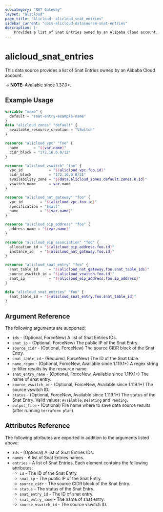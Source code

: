 ```yaml
---
subcategory: "NAT Gateway"
layout: "alicloud"
page_title: "Alicloud: alicloud_snat_entries"
sidebar_current: "docs-alicloud-datasource-snat-entries"
description: |-
    Provides a list of Snat Entries owned by an Alibaba Cloud account.
---
```


# alicloud_snat_entries

This data source provides a list of Snat Entries owned by an Alibaba Cloud account.

-> **NOTE:** Available since 1.37.0+.

## Example Usage

```terraform
variable "name" {
  default = "snat-entry-example-name"
}
data "alicloud_zones" "default" {
  available_resource_creation = "VSwitch"
}

resource "alicloud_vpc" "foo" {
  name       = "${var.name}"
  cidr_block = "172.16.0.0/12"
}

resource "alicloud_vswitch" "foo" {
  vpc_id            = "${alicloud_vpc.foo.id}"
  cidr_block        = "172.16.0.0/21"
  availability_zone = "${data.alicloud_zones.default.zones.0.id}"
  vswitch_name      = var.name
}

resource "alicloud_nat_gateway" "foo" {
  vpc_id        = "${alicloud_vpc.foo.id}"
  specification = "Small"
  name          = "${var.name}"
}

resource "alicloud_eip_address" "foo" {
  address_name = "${var.name}"
}

resource "alicloud_eip_association" "foo" {
  allocation_id = "${alicloud_eip_address.foo.id}"
  instance_id   = "${alicloud_nat_gateway.foo.id}"
}

resource "alicloud_snat_entry" "foo" {
  snat_table_id     = "${alicloud_nat_gateway.foo.snat_table_ids}"
  source_vswitch_id = "${alicloud_vswitch.foo.id}"
  snat_ip           = "${alicloud_eip_address.foo.ip_address}"
}

data "alicloud_snat_entries" "foo" {
  snat_table_id = "${alicloud_snat_entry.foo.snat_table_id}"
}
```

## Argument Reference

The following arguments are supported:

* `ids` - (Optional, ForceNew) A list of Snat Entries IDs.
* `snat_ip` - (Optional, ForceNew) The public IP of the Snat Entry.
* `source_cidr` - (Optional, ForceNew) The source CIDR block of the Snat Entry.
* `snat_table_id` - (Required, ForceNew) The ID of the Snat table.
* `name_regex` - (Optional, ForceNew, Available since 1.119.1+) A regex string to filter results by the resource name. 
* `snat_entry_name` - (Optional, ForceNew, Available since 1.119.1+) The name of snat entry.
* `source_vswitch_id` - (Optional, ForceNew, Available since 1.119.1+) The source vswitch ID.
* `status` - (Optional, ForceNew, Available since 1.119.1+) The status of the Snat Entry. Valid values: `Available`, `Deleting` and `Pending`.
* `output_file` - (Optional) File name where to save data source results (after running `terraform plan`).

## Attributes Reference

The following attributes are exported in addition to the arguments listed above:

* `ids` - (Optional) A list of Snat Entries IDs.
* `names` - A list of Snat Entries names.
* `entries` - A list of Snat Entries. Each element contains the following attributes:
  * `id` - The ID of the Snat Entry.
  * `snat_ip` - The public IP of the Snat Entry.
  * `source_cidr` - The source CIDR block of the Snat Entry.
  * `status` - The status of the Snat Entry.
  * `snat_entry_id` - The ID of snat entry.
  * `snat_entry_name` - The name of snat entry.
  * `source_vswitch_id` - The source vswitch ID.

